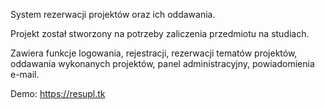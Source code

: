 System rezerwacji projektów oraz ich oddawania.

Projekt został stworzony na potrzeby zaliczenia przedmiotu na studiach.

Zawiera funkcje logowania, rejestracji, rezerwacji tematów projektów, oddawania wykonanych projektów, panel administracyjny, powiadomienia e-mail.

Demo: https://resupl.tk
